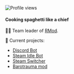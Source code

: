 
![Profile views](https://gpvc.arturio.dev/zipliks)

#### Cooking spaghetti like a chief
🐱‍👤 Team leader of [RMod](https://github.com/Zipliks/rmod).

🔭 Current projects: 
* [Discord Bot](https://github.com/Zipliks/badassBot)
* [Steam Idle Bot](https://github.com/Zipliks/steambot-tutorial)
* [Steam Switcher](https://github.com/Zipliks/yanss)
* [Barotrauma mod](https://github.com/hnappinn/Barotrauma-Advanced-Medicine-mod)

